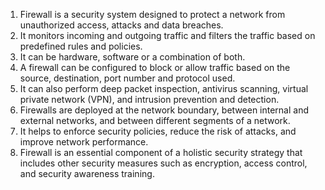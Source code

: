 

1. Firewall is a security system designed to protect a network from unauthorized access, attacks and data breaches.
2. It monitors incoming and outgoing traffic and filters the traffic based on predefined rules and policies.
3. It can be hardware, software or a combination of both.
4. A firewall can be configured to block or allow traffic based on the source, destination, port number and protocol used.
5. It can also perform deep packet inspection, antivirus scanning, virtual private network (VPN), and intrusion prevention and detection.
6. Firewalls are deployed at the network boundary, between internal and external networks, and between different segments of a network.
7. It helps to enforce security policies, reduce the risk of attacks, and improve network performance.
8. Firewall is an essential component of a holistic security strategy that includes other security measures such as encryption, access control, and security awareness training.